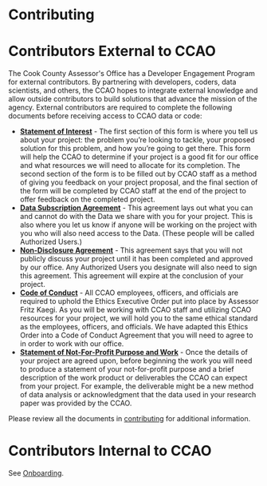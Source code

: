 # Contributing

# Contributors External to CCAO

The Cook County Assessor's Office has a Developer Engagement Program for external contributors. By partnering with developers, coders, data scientists, and others, the CCAO hopes to integrate external knowledge and allow outside contributors to build solutions that advance the mission of the agency. External contributors are required to complete the following documents before receiving access to CCAO data or code:

* [**Statement of Interest**](Developer%20Engagement%20Introduction%20Letter.pdf) - The first section of this form is where you tell us about your project: the problem you’re looking to tackle, your proposed solution for this problem, and how you’re going to get there. This form will help the CCAO to determine if your project is a good fit for our office and what resources we will need to allocate for its completion. The second section of the form is to be filled out by CCAO staff as a method of giving you feedback on your project proposal, and the final section of the form will be completed by CCAO staff at the end of the project to offer feedback on the completed project.
* [**Data Subscription Agreement**](Developer%20Engagement%20Data%20Subscription%20Agreement.pdf) - This agreement lays out what you can and cannot do with the Data we share with you for your project. This is also where you let us know if anyone will be working on the project with you who will also need access to the Data. (These people will be called Authorized Users.)
* [**Non-Disclosure Agreement**](Developer%20Engagement%20Non-Disclosure%20Agreement.pdf) - This agreement says that you will not publicly discuss your project until it has been completed and approved by our office. Any Authorized Users you designate will also need to sign this agreement. This agreement will expire at the conclusion of your project.
*  [**Code of Conduct**](Developer%20Engagement%20Code%20of%20Conduct.pdf) - All CCAO employees, officers, and officials are required to uphold the Ethics Executive Order put into place by Assessor Fritz Kaegi. As you will be working with CCAO staff and utilizing CCAO resources for your project, we will hold you to the same ethical standard as the employees, officers, and officials. We have adapted this Ethics Order into a Code of Conduct Agreement that you will need to agree to in order to work with our office.
*  [**Statement of Not-For-Profit Purpose and Work**](contributing/Developer%20Engagement%20Statement%20of%20Purpose%20Work.docx) - Once the details of your project are agreed upon, before beginning the work you will need to produce a statement of your not-for-profit purpose and a brief description of the work product or deliverables the CCAO can expect from your project. For example, the deliverable might be a new method of data analysis or acknowledgment that the data used in your research paper was provided by the CCAO.

Please review all the documents in [contributing](contributing) for additional information.

# Contributors Internal to CCAO

See [Onboarding](../handbook/onboarding.md).